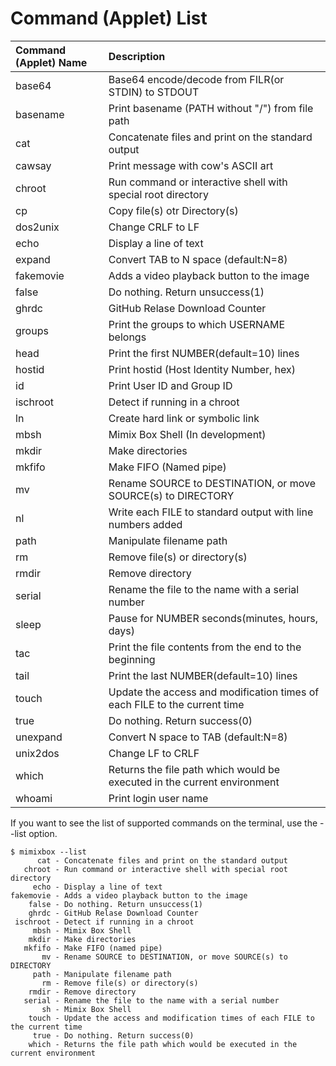 # Command (Applet) List
|Command (Applet) Name | Description|
|:--|:--|
|    base64| Base64 encode/decode from FILR(or STDIN) to STDOUT|
|  basename| Print basename (PATH without "/") from file path |
|      cat | Concatenate files and print on the standard output|
|		cawsay | Print message with cow's ASCII art|
|   chroot | Run command or interactive shell with special root directory|
|       cp | Copy file(s) otr Directory(s) |
| dos2unix | Change CRLF to LF|
|     echo | Display a line of text|
|   expand | Convert TAB to N space (default:N=8)|
|fakemovie | Adds a video playback button to the image|
|    false | Do nothing. Return unsuccess(1)|
|    ghrdc | GitHub Relase Download Counter|
|   groups | Print the groups to which USERNAME belongs|
|    head  | Print the first NUMBER(default=10) lines |
| hostid   | Print hostid (Host Identity Number, hex)|
|       id | Print User ID and Group ID|
|  ischroot| Detect if running in a chroot|
|       ln | Create hard link or symbolic link|
|     mbsh | Mimix Box Shell (In development)|
|    mkdir | Make directories|
|    mkfifo | Make FIFO (Named pipe)|
|       mv | Rename SOURCE to DESTINATION, or move SOURCE(s) to DIRECTORY|
|       nl| Write each FILE to standard output with line numbers added|
|     path | Manipulate filename path|
|     rm   | Remove file(s) or directory(s)|
|     rmdir   | Remove directory|
|   serial | Rename the file to the name with a serial number|
|    sleep | Pause for NUMBER seconds(minutes, hours, days)|
|     tac  | Print the file contents from the end to the beginning|
|     tail |  Print the last NUMBER(default=10) lines|
|    touch | Update the access and modification times of each FILE to the current time|
|     true | Do nothing. Return success(0)|
|  unexpand| Convert N space to TAB (default:N=8)|
|  unix2dos| Change LF to CRLF|
|    which | Returns the file path which would be executed in the current environment|
|   whoami | Print login user name|

If you want to see the list of supported commands on the terminal, use the --list option.

```
$ mimixbox --list
      cat - Concatenate files and print on the standard output
   chroot - Run command or interactive shell with special root directory
     echo - Display a line of text
fakemovie - Adds a video playback button to the image
    false - Do nothing. Return unsuccess(1)
    ghrdc - GitHub Relase Download Counter
 ischroot - Detect if running in a chroot
     mbsh - Mimix Box Shell
    mkdir - Make directories
   mkfifo - Make FIFO (named pipe)
       mv - Rename SOURCE to DESTINATION, or move SOURCE(s) to DIRECTORY
     path - Manipulate filename path
       rm - Remove file(s) or directory(s)
    rmdir - Remove directory
   serial - Rename the file to the name with a serial number
       sh - Mimix Box Shell
    touch - Update the access and modification times of each FILE to the current time
     true - Do nothing. Return success(0)
    which - Returns the file path which would be executed in the current environment
```